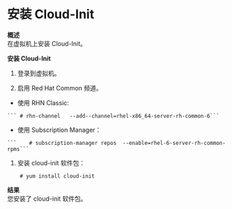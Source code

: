 # 安装 Cloud-Init
**概述**<br/>
在虚拟机上安装 Cloud-Init。

**安装 Cloud-Init**
 1. 登录到虚拟机。

 1. 启用 Red Hat Common 频道。

   - 使用 RHN Classic:

    ``` # rhn-channel   --add--channel=rhel-x86_64-server-rh-common-6```

   - 使用 Subscription Manager：

    ```    # subscription-manager repos  --enable=rhel-6-server-rh-common-rpms```

 1. 安装 cloud-init 软件包：

 ```    # yum install cloud-init```

**结果**<br/>
您安装了 cloud-init 软件包。
